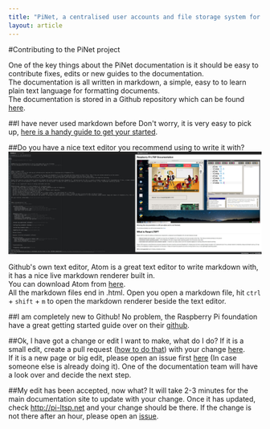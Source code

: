 ```yaml
---
title: "PiNet, a centralised user accounts and file storage system for a Raspberry Pi classroom."
layout: article
---
```


#Contributing to the PiNet project

One of the key things about the PiNet documentation is it should be easy to contribute fixes, edits or new guides to the documentation.   
The documentation is all written in markdown, a simple, easy to to learn plain text language for formatting documents.   
The documentation is stored in a Github repository which can be found [here](https://github.com/PiNet/PiNet-Documentation). 
   
##I have never used markdown before
Don't worry, it is very easy to pick up, [here is a handy guide to get your started](https://github.com/adam-p/markdown-here/wiki/Markdown-Cheatsheet).
   
##Do you have a nice text editor you recommend using to write it with?
![](/assets/images/atom-1.jpeg)

   
Github's own text editor, Atom is a great text editor to write markdown with, it has a nice live markdown renderer built in.   
You can download Atom from [here](https://atom.io/).   
All the markdown files end in .html.
Open you open a markdown file, hit ```ctrl``` + ```shift``` + ```m``` to open the markdown renderer beside the text editor.   
   
##I am completely new to Github!
No problem, the Raspberry Pi foundation have a great getting started guide over on their [github](https://github.com/raspberrypilearning/creating-resources/blob/master/github.md).

##Ok, I have got a change or edit I want to make, what do I do?
If it is a small edit, create a pull request ([how to do that](https://github.com/raspberrypilearning/creating-resources/blob/master/github.md)) with your change [here](https://github.com/PiNet/PiNet-Documentation/pulls).   
 If it is a new page or big edit, please open an issue first [here](https://github.com/PiNet/PiNet-Documentation/issues) (In case someone else is already doing it). 
 One of the documentation team will have a look over and decide the next step.   
 
##My edit has been accepted, now what?
It will take 2-3 minutes for the main documentation site to update with your change. Once it has updated, check http://pi-ltsp.net and your change should be there. If the change is not there after an hour, please open an [issue](https://github.com/PiNet/PiNet-Documentation/issues).
